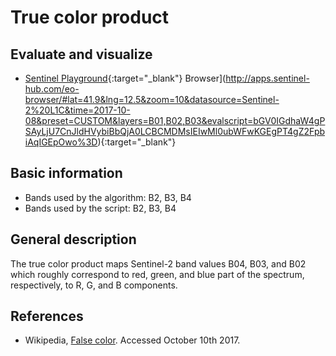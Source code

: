 # True color product

## Evaluate and visualize
 - [Sentinel Playground](http://apps.sentinel-hub.com/sentinel-playground/?source=S2&lat=41.9027835&lng=12.496365500000024&zoom=12&preset=CUSTOM&layers=B04,B03,B02&maxcc=20&gain=1&gamma=1&time=2015-01-01%7C2017-10-10&atmFilter=&showDates=false&evalscript=cmV0dXJuIFtCMDQqMi41LEIwMyoyLjUsQjAyKjIuNV0%3D&evalscripturl=https://raw.githubusercontent.com/sentinel-hub/customScripts/master/sentinel-2/true_color/script.js){:target="_blank"}    Browser](http://apps.sentinel-hub.com/eo-browser/#lat=41.9&lng=12.5&zoom=10&datasource=Sentinel-2%20L1C&time=2017-10-08&preset=CUSTOM&layers=B01,B02,B03&evalscript=bGV0IGdhaW4gPSAyLjU7CnJldHVybiBbQjA0LCBCMDMsIEIwMl0ubWFwKGEgPT4gZ2FpbiAqIGEpOwo%3D){:target="_blank"}   

## Basic information
- Bands used by the algorithm: B2, B3, B4
- Bands used by the script: B2, B3, B4

## General description

The true color product maps Sentinel-2 band values B04, B03, and B02 which roughly correspond to red, green, and blue part of the spectrum, respectively, to R, G, and B components.

## References
 - Wikipedia, [False color](https://en.wikipedia.org/wiki/False_color#True_color). Accessed October 10th 2017.
